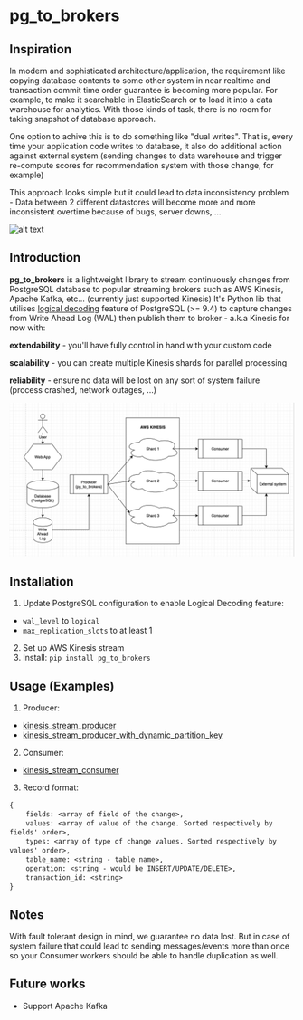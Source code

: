 # pg_to_brokers
## Inspiration
In modern and sophisticated architecture/application, the requirement like copying database contents to some other system in near realtime and transaction commit time order guarantee is becoming more popular. For example, to make it searchable in ElasticSearch or to load it into a data warehouse for analytics. With those kinds of task, there is no room for taking snapshot of database approach.

One option to achive this is to do something like "dual writes". That is, every time your application code writes to database, it also do additional action against external system (sending changes to data warehouse and trigger re-compute scores for recommendation system with those change, for example)

This approach looks simple but it could lead to data inconsistency problem - Data between 2 different datastores will become more and more inconsistent overtime because of bugs, server downs, ...

![alt text](https://cdn2.hubspot.net/hub/540072/file-3062873213-png/blog-files/slide-37-4-3.png "Stop do this")

## Introduction
**pg_to_brokers** is a lightweight library to stream continuously changes from PostgreSQL database to popular streaming brokers such as AWS Kinesis, Apache Kafka, etc... (currently just supported Kinesis)
It's Python lib that utilises [logical decoding](https://www.postgresql.org/docs/9.4/static/logicaldecoding.html) feature of PostgreSQL (>= 9.4) to capture changes from Write Ahead Log (WAL) then publish them to broker - a.k.a Kinesis for now with:

**extendability** - you'll have fully control in hand with your custom code

**scalability** - you can create multiple Kinesis shards for parallel processing

**reliability** - ensure no data will be lost on any sort of system failure (process crashed, network outages, ...)

![alt text](https://github.com/minhduccm/pg_to_brokers/blob/master/images/architecture.png "Architecture")

## Installation
1. Update PostgreSQL configuration to enable Logical Decoding feature:
* ```wal_level``` to ```logical```
* ```max_replication_slots``` to at least 1
2. Set up AWS Kinesis stream
3. Install: ```pip install pg_to_brokers```

## Usage (Examples)
1. Producer: 
* [kinesis_stream_producer](https://github.com/minhduccm/pg_to_brokers/blob/master/examples/kinesis_stream_producer.py)
* [kinesis_stream_producer_with_dynamic_partition_key](https://github.com/minhduccm/pg_to_brokers/blob/master/examples/kinesis_stream_producer_with_dynamic_partition_key.py)
2. Consumer:
* [kinesis_stream_consumer](https://github.com/minhduccm/pg_to_brokers/blob/master/examples/kinesis_stream_consumer.py)
3. Record format:
```
{
    fields: <array of field of the change>,
    values: <array of value of the change. Sorted respectively by fields' order>,
    types: <array of type of change values. Sorted respectively by values' order>,
    table_name: <string - table name>,
    operation: <string - would be INSERT/UPDATE/DELETE>,
    transaction_id: <string>
}
```

## Notes
With fault tolerant design in mind, we guarantee no data lost. But in case of system failure that could lead to sending messages/events more than once so your Consumer workers should be able to handle duplication as well.

## Future works
- Support Apache Kafka

